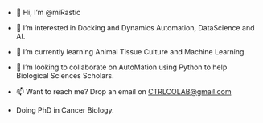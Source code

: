 - 👋 Hi, I’m @miRastic

- 👀 I’m interested in Docking and Dynamics Automation, DataScience and AI.

- 🌱 I’m currently learning Animal Tissue Culture and Machine Learning.

- 💞️ I’m looking to collaborate on AutoMation using Python to help Biological Sciences Scholars.

- 📫 Want to reach me? Drop an email on CTRLCOLAB@gmail.com

- Doing PhD in Cancer Biology.

